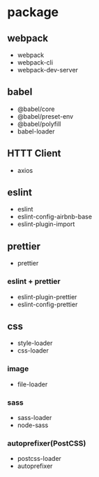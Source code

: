 # package

## webpack
- webpack
- webpack-cli
- webpack-dev-server

## babel
- @babel/core
- @babel/preset-env
- @babel/polyfill
- babel-loader

## HTTT Client
- axios

## eslint
- eslint
- eslint-config-airbnb-base
- eslint-plugin-import

## prettier
- prettier

### eslint + prettier
- eslint-plugin-prettier
- eslint-config-prettier

## css
- style-loader
- css-loader

### image
- file-loader

### sass
- sass-loader
- node-sass

### autoprefixer(PostCSS)
- postcss-loader
- autoprefixer
